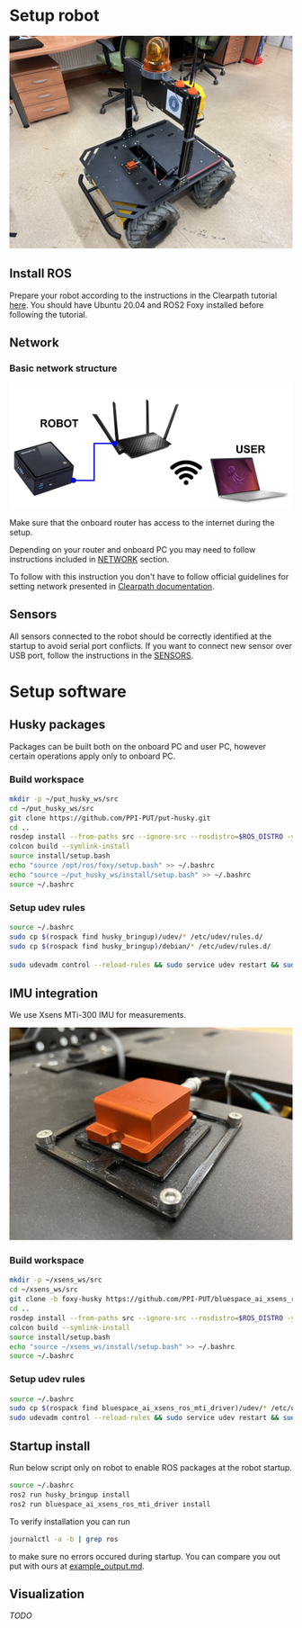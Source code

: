 # Setup robot

![robot](./imgs/robot.jpg)

## Install ROS

Prepare your robot according to the instructions in the Clearpath tutorial [here](https://clearpathrobotics.com/assets/guides/foxy/husky/index.html). You should have Ubuntu 20.04 and ROS2 Foxy installed before following the tutorial.

## Network

### Basic network structure
 
![network](./imgs/network_setup.jpg)

Make sure that the onboard router has access to the internet during the setup.

Depending on your router and onboard PC you may need to follow instructions included in [NETWORK](NETWORK.md) section.

To follow with this instruction you don't have to follow official guidelines for setting network presented in [Clearpath documentation](https://clearpathrobotics.com/assets/guides/foxy/husky/HuskyNetwork.html).

## Sensors

All sensors connected to the robot should be correctly identified at the startup to avoid serial port conflicts. If you want to connect new sensor over USB port, follow the instructions in the [SENSORS](SENSORS.md).

# Setup software

## Husky packages

Packages can be built both on the onboard PC and user PC, however certain operations apply only to onboard PC.

### Build workspace
```sh
mkdir -p ~/put_husky_ws/src
cd ~/put_husky_ws/src
git clone https://github.com/PPI-PUT/put-husky.git
cd ..
rosdep install --from-paths src --ignore-src --rosdistro=$ROS_DISTRO -y
colcon build --symlink-install
source install/setup.bash
echo "source /opt/ros/foxy/setup.bash" >> ~/.bashrc
echo "source ~/put_husky_ws/install/setup.bash" >> ~/.bashrc
source ~/.bashrc
```

### Setup udev rules
```sh
source ~/.bashrc
sudo cp $(rospack find husky_bringup)/udev/* /etc/udev/rules.d/
sudo cp $(rospack find husky_bringup)/debian/* /etc/udev/rules.d/

sudo udevadm control --reload-rules && sudo service udev restart && sudo udevadm trigger
```

## IMU integration

We use Xsens MTi-300 IMU for measurements.

![imu](./imgs/imu.jpg)

### Build workspace

```sh
mkdir -p ~/xsens_ws/src
cd ~/xsens_ws/src
git clone -b foxy-husky https://github.com/PPI-PUT/bluespace_ai_xsens_ros_mti_driver.git
cd ..
rosdep install --from-paths src --ignore-src --rosdistro=$ROS_DISTRO -y
colcon build --symlink-install
source install/setup.bash
echo "source ~/xsens_ws/install/setup.bash" >> ~/.bashrc
source ~/.bashrc
```

### Setup udev rules
```sh
source ~/.bashrc
sudo cp $(rospack find bluespace_ai_xsens_ros_mti_driver)/udev/* /etc/udev/rules.d/
sudo udevadm control --reload-rules && sudo service udev restart && sudo udevadm trigger
```

## Startup install
Run below script only on robot to enable ROS packages at the robot startup.
```sh
source ~/.bashrc
ros2 run husky_bringup install
ros2 run bluespace_ai_xsens_ros_mti_driver install
```
To verify installation you can run
```sh
journalctl -a -b | grep ros
```
to make sure no errors occured during startup. You can compare you out put with ours at [example_output.md](example_output.md).

## Visualization
_TODO_



